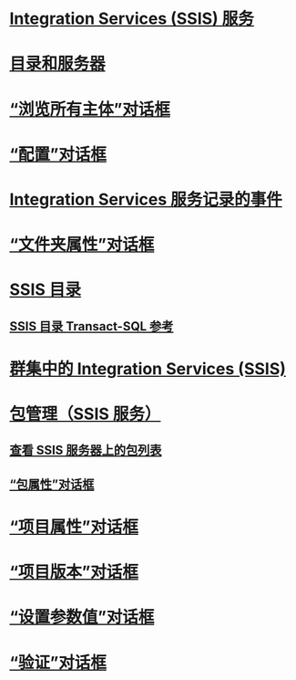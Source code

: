 

# [Integration Services (SSIS) 服务](integration-services-service-ssis-service.md)
# [目录和服务器](integration-services-ssis-server-and-catalog.md)

# [“浏览所有主体”对话框](browse-all-principals-dialog-box.md)
# [“配置”对话框](configure-dialog-box.md)
# [Integration Services 服务记录的事件](events-logged-by-the-integration-services-service.md)
# [“文件夹属性”对话框](folder-properties-dialog-box.md)
# [SSIS 目录](ssis-catalog.md)
## [SSIS 目录 Transact-SQL 参考](integration-services-ssis-catalog-transact-sql-reference.md)
# [群集中的 Integration Services (SSIS)](integration-services-ssis-in-a-cluster.md)
# [包管理（SSIS 服务）](package-management-ssis-service.md)
## [查看 SSIS 服务器上的包列表](view-the-list-of-packages-on-the-integration-services-server.md)
## [“包属性”对话框](package-properties-dialog-box.md)
# [“项目属性”对话框](project-properties-dialog-box.md)
# [“项目版本”对话框](project-versions-dialog-box.md)
# [“设置参数值”对话框](set-parameter-value-dialog-box.md)
# [“验证”对话框](validate-dialog-box.md)
